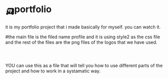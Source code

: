 # 🛺portfolio
it is my portfolio project that i made basically for myself.
you can watch it.


#the main file is the filed name profile and it is using style2 as the css file 
and the rest of the files are the png files of the logos that we have used.

```css




```

YOU can use this as a  file that will tell you how to use different parts of the project and how to work in a systamatic way.
